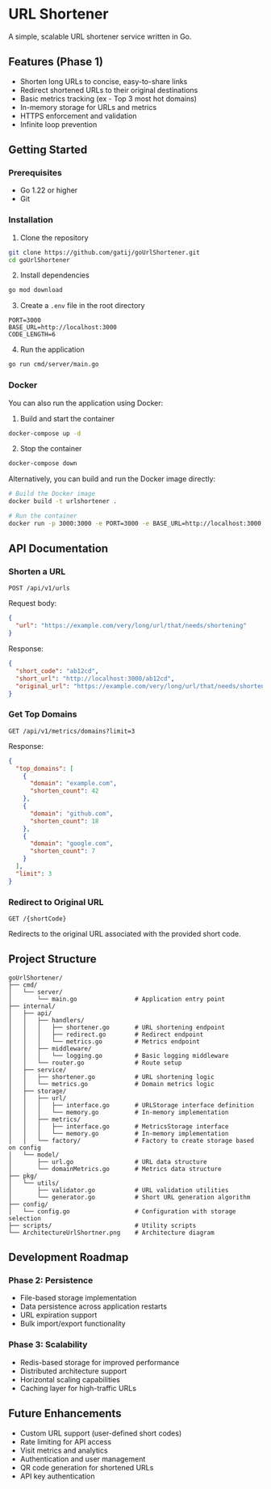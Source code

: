 # URL Shortener

A simple, scalable URL shortener service written in Go.

## Features (Phase 1)

- Shorten long URLs to concise, easy-to-share links
- Redirect shortened URLs to their original destinations
- Basic metrics tracking (ex - Top 3 most hot domains)
- In-memory storage for URLs and metrics
- HTTPS enforcement and validation
- Infinite loop prevention

## Getting Started

### Prerequisites
- Go 1.22 or higher
- Git

### Installation

1. Clone the repository
```bash
git clone https://github.com/gatij/goUrlShortener.git
cd goUrlShortener
```

2. Install dependencies
```bash
go mod download
```

3. Create a `.env` file in the root directory
```
PORT=3000
BASE_URL=http://localhost:3000
CODE_LENGTH=6
```

4. Run the application
```bash
go run cmd/server/main.go
```

### Docker

You can also run the application using Docker:

1. Build and start the container
```bash
docker-compose up -d
```

2. Stop the container
```bash
docker-compose down
```

Alternatively, you can build and run the Docker image directly:

```bash
# Build the Docker image
docker build -t urlshortener .

# Run the container
docker run -p 3000:3000 -e PORT=3000 -e BASE_URL=http://localhost:3000 -e CODE_LENGTH=6 urlshortener
```

## API Documentation

### Shorten a URL
```
POST /api/v1/urls
```

Request body:
```json
{
  "url": "https://example.com/very/long/url/that/needs/shortening"
}
```

Response:
```json
{
  "short_code": "ab12cd",
  "short_url": "http://localhost:3000/ab12cd",
  "original_url": "https://example.com/very/long/url/that/needs/shortening"
}
```

### Get Top Domains
```
GET /api/v1/metrics/domains?limit=3
```

Response:
```json
{
  "top_domains": [
    {
      "domain": "example.com",
      "shorten_count": 42
    },
    {
      "domain": "github.com",
      "shorten_count": 18
    },
    {
      "domain": "google.com",
      "shorten_count": 7
    }
  ],
  "limit": 3
}
```

### Redirect to Original URL
```
GET /{shortCode}
```
Redirects to the original URL associated with the provided short code.

## Project Structure

```
goUrlShortener/
├── cmd/
│   └── server/
│       └── main.go                # Application entry point
├── internal/
│   ├── api/
│   │   ├── handlers/
│   │   │   ├── shortener.go       # URL shortening endpoint
│   │   │   ├── redirect.go        # Redirect endpoint
│   │   │   └── metrics.go         # Metrics endpoint
│   │   ├── middleware/
│   │   │   └── logging.go         # Basic logging middleware
│   │   └── router.go              # Route setup
│   ├── service/
│   │   ├── shortener.go           # URL shortening logic
│   │   └── metrics.go             # Domain metrics logic
│   ├── storage/
│   │   ├── url/
│   │   │   ├── interface.go       # URLStorage interface definition
│   │   │   └── memory.go          # In-memory implementation
│   │   ├── metrics/
│   │   │   ├── interface.go       # MetricsStorage interface
│   │   │   └── memory.go          # In-memory implementation
│   │   └── factory/               # Factory to create storage based on config
│   └── model/
│       ├── url.go                 # URL data structure
│       └── domainMetrics.go       # Metrics data structure
├── pkg/
│   └── utils/
│       ├── validator.go           # URL validation utilities
│       └── generator.go           # Short URL generation algorithm
├── config/
│   └── config.go                  # Configuration with storage selection
├── scripts/                       # Utility scripts
└── ArchitectureUrlShortner.png    # Architecture diagram
```

## Development Roadmap

### Phase 2: Persistence
- File-based storage implementation
- Data persistence across application restarts
- URL expiration support
- Bulk import/export functionality

### Phase 3: Scalability
- Redis-based storage for improved performance
- Distributed architecture support
- Horizontal scaling capabilities
- Caching layer for high-traffic URLs

## Future Enhancements
- Custom URL support (user-defined short codes)
- Rate limiting for API access
- Visit metrics and analytics
- Authentication and user management
- QR code generation for shortened URLs
- API key authentication
